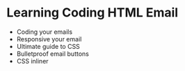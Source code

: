 # Learning Coding HTML Email 
- Coding your emails
- Responsive your email
- Ultimate guide to CSS
- Bulletproof email buttons
- CSS inliner